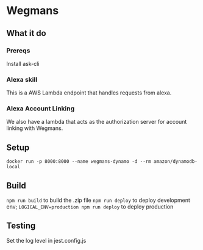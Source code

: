 # Wegmans

## What it do

### Prereqs

Install ask-cli

### Alexa skill

This is a AWS Lambda endpoint that handles requests from alexa.

### Alexa Account Linking

We also have a lambda that acts as the authorization server for account linking with Wegmans.

## Setup

`docker run -p 8000:8000 --name wegmans-dynamo -d --rm amazon/dynamodb-local`

## Build

`npm run build` to build the .zip file
`npm run deploy` to deploy development env; `LOGICAL_ENV=production npm run deploy` to deploy production

## Testing

Set the log level in jest.config.js
